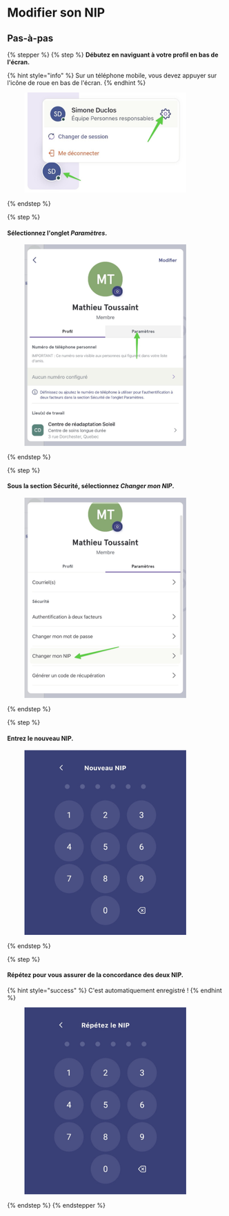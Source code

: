 # Modifier son NIP

## Pas-à-pas

{% stepper %}
{% step %}
**Débutez en naviguant à votre profil en bas de l'écran.**

{% hint style="info" %}
Sur un téléphone mobile, vous devez appuyer sur l'icône de roue en bas de l'écran.
{% endhint %}

<div align="left"><figure><img src="../../.gitbook/assets/acceder-les-parametres-patients.jpeg" alt="" width="375"><figcaption></figcaption></figure></div>
{% endstep %}

{% step %}
#### Sélectionnez l'onglet _Paramètres_.

<div align="left"><figure><img src="../../.gitbook/assets/Modifier son NIP - Step 3.jpeg" alt="" width="375"><figcaption></figcaption></figure></div>
{% endstep %}

{% step %}
#### Sous la section Sécurité, sélectionnez _Changer mon NIP_.

<div align="left"><figure><img src="../../.gitbook/assets/Modifier son NIP - Step 4.jpeg" alt="" width="375"><figcaption></figcaption></figure></div>
{% endstep %}

{% step %}
#### Entrez le nouveau NIP.

<div align="left"><figure><img src="../../.gitbook/assets/Modifier son NIP - Step 5.jpeg" alt="" width="375"><figcaption></figcaption></figure></div>
{% endstep %}

{% step %}
#### Répétez pour vous assurer de la concordance des deux NIP.

{% hint style="success" %}
C'est automatiquement enregistré !
{% endhint %}

<div align="left"><figure><img src="../../.gitbook/assets/Modifier son NIP - Step 6.jpeg" alt="" width="375"><figcaption></figcaption></figure></div>
{% endstep %}
{% endstepper %}
